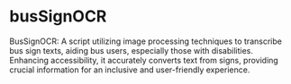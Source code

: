 # busSignOCR
BusSignOCR: A script utilizing image processing techniques to transcribe bus sign texts, aiding bus users, especially those with disabilities. Enhancing accessibility, it accurately converts text from signs, providing crucial information for an inclusive and user-friendly experience.

